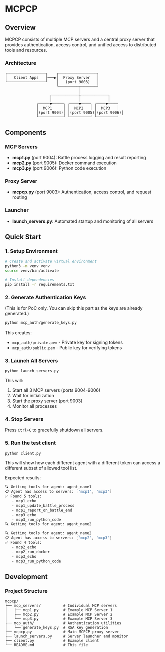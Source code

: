 # MCPCP

## Overview

MCPCP consists of multiple MCP servers and a central proxy server that provides authentication, access control, and unified access to distributed tools and resources.

### Architecture

```
┌─────────────────┐    ┌─────────────────┐
│   Client Apps   │───▶│  Proxy Server   │
└─────────────────┘    │   (port 9003)   │
                       └─────────┬───────┘
                                 │
                    ┌────────────┼────────────┐
                    │            │            │
              ┌─────▼─────┐ ┌────▼────┐ ┌────▼────┐
              │  MCP1     │ │  MCP2   │ │  MCP3   │
              │(port 9004)│ │(port 9005)│(port 9006)│
              └───────────┘ └─────────┘ └─────────┘
```

## Components

### MCP Servers
- **mcp1.py** (port 9004): Battle process logging and result reporting
- **mcp2.py** (port 9005): Docker command execution
- **mcp3.py** (port 9006): Python code execution

### Proxy Server
- **mcpcp.py** (port 9003): Authentication, access control, and request routing

### Launcher
- **launch_servers.py**: Automated startup and monitoring of all servers

## Quick Start

### 1. Setup Environment

```bash
# Create and activate virtual environment
python3 -m venv venv
source venv/bin/activate

# Install dependencies
pip install -r requirements.txt
```

### 2. Generate Authentication Keys

(This is for PoC only. You can skip this part as the keys are already generated.)

```bash
python mcp_auth/generate_keys.py
```

This creates:
- `mcp_auth/private.pem` - Private key for signing tokens
- `mcp_auth/public.pem` - Public key for verifying tokens

### 3. Launch All Servers

```bash
python launch_servers.py
```

This will:
1. Start all 3 MCP servers (ports 9004-9006)
2. Wait for initialization
3. Start the proxy server (port 9003)
4. Monitor all processes

### 4. Stop Servers

Press `Ctrl+C` to gracefully shutdown all servers.

### 5. Run the test client

```bash
python client.py
```

This will show how each different agent with a different token can access a different subset of allowed tool list.

Expected results:

```bash
🔍 Getting tools for agent: agent_name1
📋 Agent has access to servers: ['mcp1', 'mcp3']
✅ Found 5 tools:
   - mcp1_echo
   - mcp1_update_battle_process
   - mcp1_report_on_battle_end
   - mcp3_echo
   - mcp3_run_python_code
🔍 Getting tools for agent: agent_name2

🔍 Getting tools for agent: agent_name2
📋 Agent has access to servers: ['mcp2', 'mcp3']
✅ Found 4 tools:
   - mcp2_echo
   - mcp2_run_docker
   - mcp3_echo
   - mcp3_run_python_code
```

## Development

### Project Structure

```
mcpcp/
├── mcp_servers/          # Individual MCP servers
│   ├── mcp1.py           # Example MCP Server 1
│   ├── mcp2.py           # Example MCP Server 2
│   └── mcp3.py           # Example MCP Server 3
├── mcp_auth/             # Authentication utilities
│   └── generate_keys.py  # RSA key generation
├── mcpcp.py              # Main MCPCP proxy server
├── launch_servers.py     # Server launcher and monitor
├── client.py             # Example client
└── README.md             # This file
```
